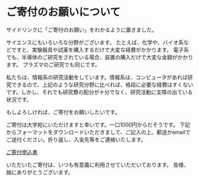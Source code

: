 # ご寄付のお願いについて

サイドリンクに「ご寄付のお願い」をわかるように置きました。

サイエンスにもいろいろな分野がございます。
たとえば、化学や、バイオ系などですと、実験器具や試薬を購入するだけで大変な経費がかかります。
電子系でも、半導体のご研究をされている場合、装置の購入だけで大変な金額がかかります。
プラズマのご研究でも同じです。

私たちは、情報系の研究活動をしています。情報系は、コンピュータがあれば研究できるので、上記のような研究分野に比べれば、格段に必要な経費はすくないです。しかし、それでも研究費の配分が十分でなく、研究活動に支障の出ている状況です。

もしよろしければ、ご寄付をお願いしたいです。

ご寄付は大学宛にいただけますと幸いです。一口1000円からだそうです。
下記からフォーマットをダウンロードいただきまして、ご記入の上、郵送かemailでご送付ください。折り返し、入金先等をご連絡いたします。

[ご寄付申込書](https://kenic.github.io/kifu.zip)

いただいたご寄付は、いつも有意義に利用させていただいております。
皆様、誠にありがとうございます。
